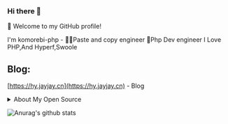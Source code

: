 ### Hi there 👋

<!--
**komorebi-php/komorebi-php** is a ✨ _special_ ✨ repository because its `README.md` (this file) appears on your GitHub profile.

Here are some ideas to get you started:

- 🔭 I’m currently working on ...
- 🌱 I’m currently learning ...
- 👯 I’m looking to collaborate on ...
- 🤔 I’m looking for help with ...
- 💬 Ask me about ...
- 📫 How to reach me: ...
- 😄 Pronouns: ...
- ⚡ Fun fact: ...
-->

🎉 Welcome to my GitHub profile!

I'm komorebi-php - 👨‍💻‍Paste and copy engineer 🐳Php Dev engineer I Love PHP,And Hyperf,Swoole

## Blog:
[https://hy.jayjay.cn](https://hy.jayjay.cn) - Blog

<details>
<summary>About My Open Source </summary>
  
  ## My main projects:

- [hyperf-chat](https://github.com/codinngheping/hyperf-chat) - Hyperf Chat.

- [hyperf-code-interpretation](https://github.com/swooleo/hyperf-code-interpretation) - 🐳  Hyperf framework source code reading.

</details>  

![Anurag's github stats](https://github-readme-stats.vercel.app/api/?username=codinngheping&show_icons=true&title_color=fff&icon_color=79ff97&text_color=9f9f9f&bg_color=151515)
